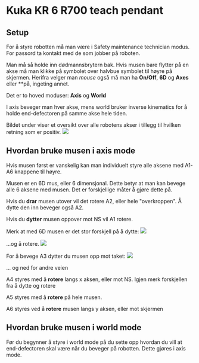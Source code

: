 # Kuka KR 6 R700 teach pendant
## Setup
For å styre robotten må man være i Safety maintenance technician modus. For passord ta kontakt med de som jobber på roboten.

Man må så holde inn dødmannsbrytern bak. Hvis musen bare flytter på en akse må man klikke på symbolet over halvbue symbolet til høyre på skjermen. Herifra velger man *mouse* også må man ha **On/Off**, **6D** og **Axes** eller **på, ingeting annet.

Det er to hoved moduser: **Axis** og **World**

I axis beveger man hver akse, mens world bruker inverse kinematics for å holde end-defectoren på samme akse hele tiden. 

Bildet under viser et oversikt over alle robotens akser i tillegg til hvilken retning som er positiv.
![](https://github.com/robotikklinja/KUKA-KR-6-R700/blob/master/bilder/akser_oversikt.png)

## Hvordan bruke musen i axis mode
Hvis musen først er vanskelig kan man individuelt styre alle aksene med A1-A6 knappene til høyre.

Musen er en 6D mus, eller 6 dimensjonal. Dette betyr at man kan bevege alle 6 aksene med musen. Det er forskjellige måter å gjøre dette på.

Hvis du **drar** musen utover vil det rotere A2, eller hele "overkroppen". Å dytte den inn beveger også A2.

Hvis du **dytter** musen oppover mot NS vil A1 rotere. 

Merk at med 6D musen er det stor forskjell på å dytte:
![](https://github.com/robotikklinja/KUKA-KR-6-R700/blob/master/bilder/dytte_mus.png)


...og å rotere.
![](https://github.com/robotikklinja/KUKA-KR-6-R700/blob/master/bilder/rotere_mus.png)

For å bevege A3 dytter du musen opp mot taket:
![](https://github.com/robotikklinja/KUKA-KR-6-R700/blob/master/bilder/styre_a3.png)

... og ned for andre veien


A4 styres med å **rotere** langs x aksen, eller mot NS. Igjen merk forskjellen fra å dytte og rotere

A5 styres med å **rotere** på hele musen.

A6 styres ved å **rotere** musen langs y aksen, eller mot skjermen

## Hvordan bruke musen i world mode

Før du begynner å styre i world mode på du sette opp hvordan du vill at end-defectoren skal være når du beveger på robotten. Dette gjøres i axis mode.
